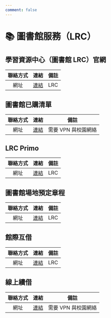 ```yaml
---
comment: false
---
```


# 📚 圖書館服務（LRC）

## 學習資源中心（圖書館 LRC）官網
| 聯絡方式 | 連結 | 備註 |
| :---: | :---: | --- |
| 網址 | [連結](https://lrc.uic.edu.cn/) | LRC |

## 圖書館已購清單
| 聯絡方式 | 連結 | 備註 |
| :---: | :---: | --- |
| 網址 | [連結](https://lrc.uic.edu.cn/e-resouse.jsp?urltype=tree.TreeTempUrl&wbtreeid=1061) | 需要 VPN 與校園網絡 |

## LRC Primo
| 聯絡方式 | 連結 | 備註 |
| :---: | :---: | --- |
| 網址 | [連結](https://uic.primo.exlibrisgroup.com.cn/discovery/search?vid=86UIC_INST:86UIC) | LRC |

## 圖書館場地預定章程
| 聯絡方式 | 連結 | 備註 |
| :---: | :---: | --- |
| 網址 | [連結](https://lrc.uic.edu.cn/fw/cdyd.htm) | LRC |

## 館際互借
| 聯絡方式 | 連結 | 備註 |
| :---: | :---: | --- |
| 網址 | [連結](https://lrc.uic.edu.cn/fw/gjhj.htm) | LRC |

## 線上續借
| 聯絡方式 | 連結 | 備註 |
| :---: | :---: | --- |
| 網址 | [連結](https://uic.primo.exlibrisgroup.com.cn/discovery/account?vid=86UIC_INST:86UIC&section=overview&lang=en) | 需要 VPN 與校園網絡 |
